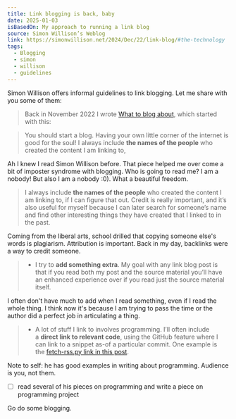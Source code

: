 ```yaml
---
title: Link blogging is back, baby
date: 2025-01-03
isBasedOn: My approach to running a link blog
source: Simon Willison’s Weblog
link: https://simonwillison.net/2024/Dec/22/link-blog/#the-technology
tags:
  - Blogging
  - simon
  - willison
  - guidelines
---
```



Simon Willison offers informal guidelines to link blogging. Let me share with you some of them: 

>Back in November 2022 I wrote [What to blog about](https://simonwillison.net/2022/Nov/6/what-to-blog-about/), which started with this:

> You should start a blog. Having your own little corner of the internet is good for the soul!
> I always include **the names of the people** who created the content I am linking to,

Ah I knew I read Simon Willison before. That piece helped me over come a bit of imposter syndrome with blogging. Who is going to read me? I am a nobody! But also I am a nobody :0). What a beautiful freedom.

>I always include **the names of the people** who created the content I am linking to, if I can figure that out. Credit is really important, and it’s also useful for myself because I can later search for someone’s name and find other interesting things they have created that I linked to in the past.

Coming from the liberal arts, school drilled that copying someone else's words is plagiarism. Attribution is important. Back in my day, backlinks were a way to credit someone.

> - I try to **add something extra**. My goal with any link blog post is that if you read both my post and the source material you’ll have an enhanced experience over if you read just the source material itself.

I often don't have much to add when I read something, even if I read the whole thing. I think now it's because I am trying to pass the time or the author did a perfect job in articulating a thing.

> - A lot of stuff I link to involves programming. I’ll often include a **direct link to relevant code**, using the GitHub feature where I can link to a snippet as-of a particular commit. One example is the [fetch-rss.py link in this post](https://simonwillison.net/2024/Oct/5/uv-with-github-actions-to-run-an-rss-to-readme-project/).

Note to self: he has good examples in writing about programming. Audience is you, not them.

- [ ] read several of his pieces on programming and write a piece on programming project

Go do some blogging. 